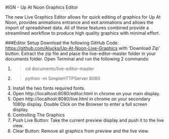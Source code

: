 #IGN - Up At Noon Graphics Editor

The new Live Graphics Editor allows for quick editing of graphics for Up At Noon, provides animations entrance and exit animations and allows the import of spreadsheet data. All of these features combined provide a streamlined workflow to produce high quality graphics with minimal effort.

###Editor Setup
Download the following GitHub Code: https://github.com/Alucks/Up-At-Noon-Live-Graphics  with ‘Download Zip’ button.
Extract the zip file and place the live-editor-master folder in your documents folder.
Open Terminal and  run the following 2 commands:
  1. > cd documents/live-editor-master     
  2. > python -m SimpleHTTPServer 8080
  3. Install the two fonts required fonts.
  4. Open http://localhost:8080/editor.html in chrome on your main display.
  5. Open http://localhost:8080/live.html in chrome on your secondary 1080p display. Double Click on the Browser to enter a full screen display.
  6. Controlling The Graphics
  7. Push Live Button: Take the current preview display and push it to the live view.
  8. Clear Button: Remove all graphics from preview and the live view.

